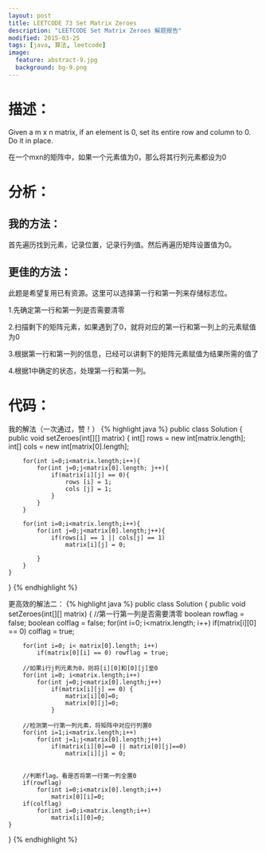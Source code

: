 ```yaml
---
layout: post
title: LEETCODE 73 Set Matrix Zeroes
description: "LEETCODE Set Matrix Zeroes 解题报告"
modified: 2015-03-25
tags: [java, 算法, leetcode]
image:
  feature: abstract-9.jpg
  background: bg-9.png
---
```


# 描述：
Given a m x n matrix, if an element is 0, set its entire row and column to 0. Do it in place.

在一个mxn的矩阵中，如果一个元素值为0，那么将其行列元素都设为0

<!--more-->

# 分析：

## 我的方法：

首先遍历找到元素，记录位置，记录行列值。然后再遍历矩阵设置值为0。

## 更佳的方法：

此题是希望复用已有资源。这里可以选择第一行和第一列来存储标志位。

1.先确定第一行和第一列是否需要清零

2.扫描剩下的矩阵元素，如果遇到了0，就将对应的第一行和第一列上的元素赋值为0

3.根据第一行和第一列的信息，已经可以讲剩下的矩阵元素赋值为结果所需的值了

4.根据1中确定的状态，处理第一行和第一列。

# 代码：
我的解法（一次通过，赞！）
{% highlight java %}
public class Solution {
    public void setZeroes(int[][] matrix) {
        int[] rows = new int[matrix.length];
        int[] cols = new int[matrix[0].length];

        for(int i=0;i<matrix.length;i++){
            for(int j=0;j<matrix[0].length; j++){
                if(matrix[i][j] == 0){
                    rows [i] = 1;
                    cols [j] = 1;
                }
            }
        }

        for(int i=0;i<matrix.length;i++){
            for(int j=0;j<matrix[0].length;j++){
                if(rows[i] == 1 || cols[j] == 1)
                    matrix[i][j] = 0;

            }
        }
    }
}
{% endhighlight %}

更高效的解法二：
{% highlight java %}
public class Solution {
    public void setZeroes(int[][] matrix) {
        //第一行第一列是否需要清零
        boolean rowflag = false;
        boolean colflag = false;
        for(int i=0; i<matrix.length; i++)
            if(matrix[i][0] == 0) colflag = true;

        for(int i=0; i< matrix[0].length; i++)
            if(matrix[0][i] == 0) rowflag = true;

        //如果i行j列元素为0，则将[i][0]和[0][j]至0
        for(int i=0; i<matrix.length;i++)
            for(int j=0;j<matrix[0].length;j++)
                if(matrix[i][j] == 0) {
                    matrix[i][0]=0;
                    matrix[0][j]=0;
                }

        //检测第一行第一列元素，将矩阵中对应行列置0
        for(int i=1;i<matrix.length;i++)
            for(int j=1;j<matrix[0].length;j++)
                if(matrix[i][0]==0 || matrix[0][j]==0)
                    matrix[i][j] = 0;


        //判断flag，看是否将第一行第一列全置0
        if(rowflag)
            for(int i=0;i<matrix[0].length;i++)
                matrix[0][i]=0;
        if(colflag)
            for(int i=0;i<matrix.length;i++)
                matrix[i][0]=0;
    }
}
{% endhighlight %}
